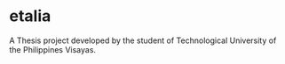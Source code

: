 # etalia

A Thesis project developed by the student of Technological University of the Philippines Visayas.

